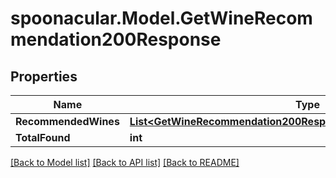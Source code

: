 # spoonacular.Model.GetWineRecommendation200Response

## Properties

Name | Type | Description | Notes
------------ | ------------- | ------------- | -------------
**RecommendedWines** | [**List&lt;GetWineRecommendation200ResponseRecommendedWinesInner&gt;**](GetWineRecommendation200ResponseRecommendedWinesInner.md) |  | 
**TotalFound** | **int** |  | 

[[Back to Model list]](../README.md#documentation-for-models) [[Back to API list]](../README.md#documentation-for-api-endpoints) [[Back to README]](../README.md)

